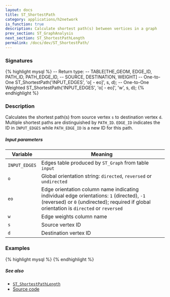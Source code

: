 ```yaml
---
layout: docs
title: ST_ShortestPath
category: applications/h2network
is_function: true
description: Calculate shortest path(s) between vertices in a graph
prev_section: ST_GraphAnalysis
next_section: ST_ShortestPathLength
permalink: /docs/dev/ST_ShortestPath/
---
```


### Signatures

{% highlight mysql %}
-- Return type:
--     TABLE[THE_GEOM, EDGE_ID, PATH_ID, PATH_EDGE_ID,
--           SOURCE, DESTINATION, WEIGHT]
-- One-to-One
ST_ShortestPath('INPUT_EDGES', 'o[ - eo]', s, d);
-- One-to-One Weighted
ST_ShortestPath('INPUT_EDGES', 'o[ - eo]', 'w', s, d);
{% endhighlight %}

### Description

Calculates the shortest path(s) from source vertex `s` to
destination vertex `d`.
Multiple shortest paths are distinguished by `PATH_ID`.
`EDGE_ID` indicates the ID in `INPUT_EDGES` while `PATH_EDGE_ID` is
a new ID for this path.

##### Input parameters

| Variable      | Meaning                                                                                                                                                                               |
|---------------|---------------------------------------------------------------------------------------------------------------------------------------------------------------------------------------|
| `INPUT_EDGES` | Edges table produced by `ST_Graph` from table `input`                                                                                                                                 |
| `o`           | Global orientation string: `directed`, `reversed` or `undirected`                                                                                                                     |
| `eo`          | Edge orientation column name indicating individual edge orientations: `1` (directed), `-1` (reversed) or `0` (undirected); required if global orientation is `directed` or `reversed` |
| `w`           | Edge weights column name                                                                                                                                                              |
| `s`           | Source vertex ID                                                                                                                                                                      |
| `d`           | Destination vertex ID                                                                                                                                                                 |

### Examples

{% highlight mysql %}
{% endhighlight %}

##### See also

* [`ST_ShortestPathLength`](../ST_ShortestPathLength)
* <a href="https://github.com/irstv/H2GIS/blob/master/h2network/src/main/java/org/h2gis/network/graph_creator/ST_ShortestPath.java" target="_blank">Source code</a>
